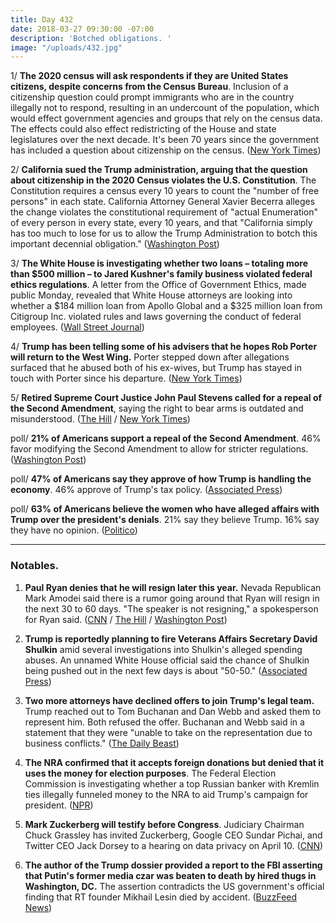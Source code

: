 ```yaml
---
title: Day 432
date: 2018-03-27 09:30:00 -07:00
description: 'Botched obligations. '
image: "/uploads/432.jpg"
---
```


1/ **The 2020 census will ask respondents if they are United States citizens, despite concerns from the Census Bureau**. Inclusion of a citizenship question could prompt immigrants who are in the country illegally not to respond, resulting in an undercount of the population, which would effect government agencies and groups that rely on the census data. The effects could also effect redistricting of the House and state legislatures over the next decade. It's been 70 years since the government has included a question about citizenship on the census. ([New York Times](https://www.nytimes.com/2018/03/26/us/politics/census-citizenship-question-trump.html))

2/ **California sued the Trump administration, arguing that the question about citizenship in the 2020 Census violates the U.S. Constitution**. The Constitution requires a census every 10 years to count the "number of free persons" in each state. California Attorney General Xavier Becerra alleges the change violates the constitutional requirement of "actual Enumeration" of every person in every state, every 10 years, and that "California simply has too much to lose for us to allow the Trump Administration to botch this important decennial obligation." ([Washington Post](https://www.washingtonpost.com/news/morning-mix/wp/2018/03/27/california-sues-trump-administration-over-decision-to-add-citizenship-question-to-census/))

3/ **The White House is investigating whether two loans – totaling more than $500 million – to Jared Kushner's family business violated federal ethics regulations**. A letter from the Office of Government Ethics, made public Monday, revealed that White House attorneys are looking into whether a $184 million loan from Apollo Global and a $325 million loan from Citigroup Inc. violated rules and laws governing the conduct of federal employees. ([Wall Street Journal](https://www.wsj.com/articles/white-house-probes-loans-to-kushners-business-1522101516))

4/ **Trump has been telling some of his advisers that he hopes Rob Porter will return to the West Wing.** Porter stepped down after allegations surfaced that he abused both of his ex-wives, but Trump has stayed in touch with Porter since his departure. ([New York Times](https://www.nytimes.com/2018/03/26/us/politics/trump-rob-porter.html))

5/ **Retired Supreme Court Justice John Paul Stevens called for a repeal of the Second Amendment**, saying the right to bear arms is outdated and misunderstood. ([The Hill](http://thehill.com/blogs/blog-briefing-room/news/380406-former-supreme-court-justice-repeal-the-second-amendment) / [New York Times](https://www.nytimes.com/2018/03/27/opinion/john-paul-stevens-repeal-second-amendment.html))

poll/ **21% of Americans support a repeal of the Second Amendment**. 46% favor modifying the Second Amendment to allow for stricter regulations. ([Washington Post](https://www.washingtonpost.com/news/wonk/wp/2018/03/27/one-in-five-americans-want-the-second-amendment-to-be-repealed-national-survey-finds/))

poll/ **47% of Americans say they approve of how Trump is handling the economy**. 46% approve of Trump's tax policy. ([Associated Press](https://apnews.com/4bc3a50f60b44e0f98791ee3f3b4e1ae))

poll/ **63% of Americans believe the women who have alleged affairs with Trump over the president's denials**. 21% say they believe Trump. 16% say they have no opinion. ([Politico](https://www.politico.com/story/2018/03/26/trump-women-stormy-daniels-487097)) 

---

### Notables.

1. **Paul Ryan denies that he will resign later this year.** Nevada Republican Mark Amodei said there is a rumor going around that Ryan will resign in the next 30 to 60 days. "The speaker is not resigning," a spokesperson for Ryan said. ([CNN](https://www.cnn.com/2018/03/26/politics/paul-ryan-steve-scalise-mark-amodei/index.html) / [The Hill](http://thehill.com/homenews/house/380365-nevada-lawmaker-rumor-mill-says-ryan-headed-for-exit) / [Washington Post](https://www.washingtonpost.com/politics/the-speaker-is-not-resigning-ryans-office-dismisses-gop-lawmakers-rumor/2018/03/26/e232265a-313b-11e8-8abc-22a366b72f2d_story.html?utm_term=.97b66ac34cd6))

2. **Trump is reportedly planning to fire Veterans Affairs Secretary David Shulkin** amid several investigations into Shulkin's alleged spending abuses. An unnamed White House official said the chance of Shulkin being pushed out in the next few days is about "50-50." ([Associated Press](https://apnews.com/1e805ce49e5b46c6b34f7e66d05d4055))

3. **Two more attorneys have declined offers to join Trump's legal team.** Trump reached out to Tom Buchanan and Dan Webb and asked them to represent him. Both refused the offer. Buchanan and Webb said in a statement that they were "unable to take on the representation due to business conflicts." ([The Daily Beast](https://www.thedailybeast.com/dan-webb-and-tom-buchanan-latest-lawyers-to-decline-to-join-donald-trumps-legal-team))

4. **The NRA confirmed that it accepts foreign donations but denied that it uses the money for election purposes**. The Federal Election Commission is investigating whether a top Russian banker with Kremlin ties illegally funneled money to the NRA to aid Trump's campaign for president. ([NPR](https://www.npr.org/2018/03/27/597279176/nra-says-it-receives-foreign-funds-but-none-goes-to-election-work))

5. **Mark Zuckerberg will testify before Congress**. Judiciary Chairman Chuck Grassley has invited Zuckerberg, Google CEO Sundar Pichai, and Twitter CEO Jack Dorsey to a hearing on data privacy on April 10. ([CNN](http://money.cnn.com/2018/03/27/technology/mark-zuckerberg-testify-congress-facebook/index.html))

6. **The author of the Trump dossier provided a report to the FBI asserting that Putin's former media czar was beaten to death by hired thugs in Washington, DC.** The assertion contradicts the US government's official finding that RT founder Mikhail Lesin died by accident. ([BuzzFeed News](https://www.buzzfeed.com/jasonleopold/christopher-steele-mikhail-lesin-murder-putin-fbi))
